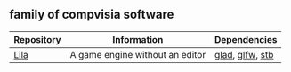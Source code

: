 ## family of compvisia software

|Repository|Information|Dependencies|
|------|-----|-----|
|[Lila](https://github.com/compvisia/Lila)|A game engine without an editor|[glad](https://github.com/compvisia/glad), [glfw](https://github.com/compvisia/glfw), [stb](https://github.com/compvisia/stb)|
